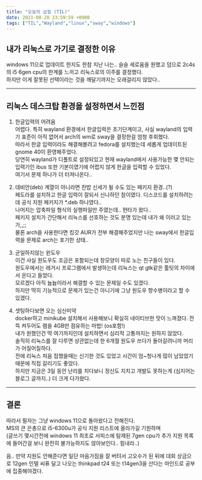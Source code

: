 ```yaml
---
title: "오늘의 삽질 (TIL)"
date: 2021-08-28 23:59:59 +0900
tags: ["TIL","Wayland","linux","sway","windows"]
---
```



## 내가 리눅스로 가기로 결정한 이유

windows 11으로 업데이트 한지도 한참 지난 나는.. 슬슬 세로움을 원했고 덤으로 2c4s의 i5 6gen cpu의 한계를 느끼고 리눅스로의 이주를 결정했다.  
하지만 이게 잘못된 선택이라는 것을 깨달기까지는 오래걸리지 않았다..  

---

## 리눅스 데스크탑 환경을 설정하면서 느낀점

1. 한글입력의 어려움  
    어렵다. 특히 wayland 환경에서 한글입력은 초기단계이고, 사실 wayland의 입력기 표준이 아직 없어서 arch의 wm로 sway을 결정한걸 엄청 후회했다.  
    따라서 한글 입력이라도 해결해볼려고 fedora를 설치했는데 세롭게 업데이트된 gnome 40이 환영해주었다.  
    당연히 wayland가 디폴트로 설정되있고 현재 wayland에서 사용가능한 몇 안되는 입력기인 ibus 또한 기본이였기에 어렵지 않게 한글을 입력할 수 있었다.  
    여기서 문제 하나가 더 터져나온다..  

2. 데비안(deb) 계열이 아니라면 찬밥 신세가 될 수도 있는 페키지 환경..(?)  
    페도라를 설치하고 한글 입력이 잘되서 신나하던 참이였다. 디스코드를 설치하려는데 공식 지원 페키지가 *.deb 하나였다..  
    나머지는 압축파일 형식의 실행파일만 주였는데.. 현타가 왔다..  
    페키지 설치가 간단해서 리눅스를 선호하는 것도 분명 있는데 내가 왜 이러고 있는가,,;;  
    물론 arch을 사용한다면 킹갓 AUR가 전부 해결해주었지만 나는 sway에서 한글입력을 문제로 arch는 포기한 상태..  

3. 균일하지않는 윈도우  
    이건 사실 원도우도 조금은 포함되는데 창모양이 따로 노는 친구들이 있다.  
    원도우에서는 레거시 프로그램에서 발생하는데 리눅스는 qt gtk같은 툴팃의 차이에서 온다고 들었다.  
    모르겠다 아직 늅늅이라서 해결할 수 있는 문제일 수도 있겠다.  
    하지만 딱히 기능적으로 문제가 있는건 아니기에 그냥 원도우 향수병이라고 할 수 있겠다.  
    
4. 셋팅하다보면 오는 심신미약  
    docker하고 minikube 설치해서 사용해보니 확실히 네이티브한 맛이 느껴졌다.
    잔뜩 켜두어도 램을 4GB만 점유하는 마법! (os포함!)  
    내가 원했던건 딱 여기까지인데 설치하면서 심리적 고통까지는 원하지 않았다.  
    솔직히 리눅스를 잘 다루면 상관없는데 한 6개월 원도우 쓰다가 돌아갈려니까 머리가 어질어질하다.  
    전에 리눅스 처음 접했을때는 신기한 것도 있었고 시간이 엄~청나게 많이 남았었기 때문에 직접 갈리기도 좋았다.  
    하지만 지금은 3일 동안 난리를 치다보니 정신도 지치고 개발도 못하는게 (심지어는 블로그 글까지..) 더 크게 다가왔다.  

---

## 결론

따라서 필자는 그냥 windows 11으로 돌아왔다고 전해진다.  
MS의 큰 은총으로 i5-6300u가 공식 지원 리스트에 올라가길 기원하며  
(글쓰기 몇시간전에 windows 11 최초로 서피스에 탐제된 7gen cpu가 추가 지원 목록에 들어간걸 보니 완전히 불가능하지도 않아보인다.. 힘내라..)  

음.. 만약 지원도 안해준다면 일단 마음가짐을 잘 버텨서 고오수가 된 뒤에 대회 상금으로 12gen 인텔 씨퓨 달고 나오는 thinkpad t24 또는 t14gen3을 산다는 마인드로 공부에 집중해야겠다.  